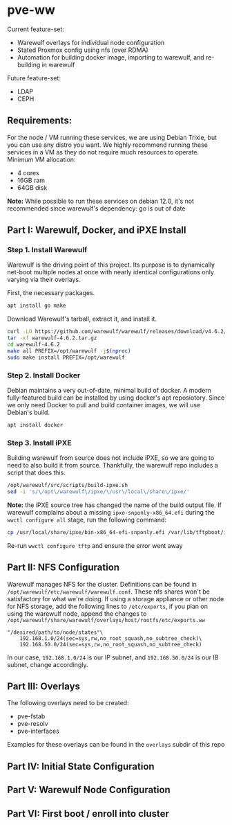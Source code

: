 # pve-ww

Current feature-set:
- Warewulf overlays for individual node configuration
- Stated Proxmox config using nfs (over RDMA)
- Automation for building docker image, importing to warewulf, and re-building in warewulf

Future feature-set:
- LDAP
- CEPH

## Requirements:

For the node / VM running these services, we are using Debian Trixie, but you can use any distro you want. We highly recommend running these services in a VM as they do not require much resources to operate. 
Minimum VM allocation:
- 4 cores
- 16GB ram
- 64GB disk
    
**Note:** While possible to run these services on debian 12.0, it's not recommended since warewulf's dependency: go is out of date

## Part I: Warewulf, Docker, and iPXE Install 

### Step 1. Install Warewulf

Warewulf is the driving point of this project. Its purpose is to dynamically net-boot multiple nodes at once with nearly identical configurations only varying via their overlays.

First, the necessary packages.

```bash
apt install go make
```

Download Warewulf's tarball, extract it, and install it.

```bash
curl -LO https://github.com/warewulf/warewulf/releases/download/v4.6.2/warewulf-4.6.2.tar.gz
tar -xf warewulf-4.6.2.tar.gz
cd warewulf-4.6.2
make all PREFIX=/opt/warewulf -j$(nproc) 
sudo make install PREFIX=/opt/warewulf
```

### Step 2. Install Docker

Debian maintains a very out-of-date, minimal build of docker. A modern fully-featured build can be installed by using docker's apt reposiotory. Since we only need Docker to pull and build container images, we will use Debian's build.

```bash
apt install docker
```

### Step 3. Install iPXE

Building warewulf from source does not include iPXE, so we are going to need to also build it from source. Thankfully, the warewulf repo includes a script that does this.

```bash
/opt/warewulf/src/scripts/build-ipxe.sh
sed -i 's/\/opt\/warewulf\/ipxe/\/usr\/local\/share\/ipxe/'
```

**Note:** the iPXE source tree has changed the name of the build output file. If warewulf complains about a missing `ipxe-snponly-x86_64.efi` during the `wwctl configure all` stage, run the following command:
```bash
cp /usr/local/share/ipxe/bin-x86_64-efi-snponly.efi /var/lib/tftpboot/ipxe-snponly-x86_64.efi
```
Re-run `wwctl configure tftp` and ensure the error went away

## Part II: NFS Configuration

Warewulf manages NFS for the cluster. Definitions can be found in `/opt/warewulf/etc/warewulf/warewulf.conf`. These nfs shares won't be satisfactory for what we're doing. If using a storage appliance or other node for NFS storage, add the following lines to `/etc/exports`, if you plan on using the warewulf node, append the changes to `/opt/warewulf/share/warewulf/overlays/host/rootfs/etc/exports.ww`

```exports
"/desired/path/to/node/states"\
	192.168.1.0/24(sec=sys,rw,no_root_squash,no_subtree_check)\
	192.168.50.0/24(sec=sys,rw,no_root_squash,no_subtree_check)
```
In our case, `192.168.1.0/24` is our IP subnet, and `192.168.50.0/24` is our IB subnet, change accordingly.

## Part III: Overlays

The following overlays need to be created:
- pve-fstab
- pve-resolv
- pve-interfaces

Examples for these overlays can be found in the `overlays` subdir of this repo

## Part IV: Initial State Configuration

## Part V: Warewulf Node Configuration

## Part VI: First boot / enroll into cluster
